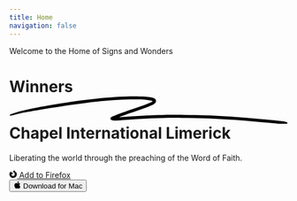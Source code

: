 ```yaml
---
title: Home
navigation: false
---
```


<div class="mx-auto max-w-3xl px-4 sm:px-6 lg:px-8 pt-20 pb-16 text-center lg:pt-32">
    <p class="mx-auto -mt-4 max-w-2xl text-lg tracking-tight text-slate-700 sm:mt-6">Welcome to the
        <span class="border-b border-dotted border-sky-600">Home of Signs and Wonders</span>
    </p>

  <h1 class="mx-auto max-w-full text-lg sm:text-3xl lg:text-5xl font-bold tracking-tight text-slate-900">
        <span class="inline-block">Winners 
            <span class="relative whitespace-nowrap text-rose-600">
            <svg aria-hidden="true" viewBox="0 0 418 42" class="absolute top-2/3 left-0 h-[0.58em] w-full fill-rose-300/70" preserveAspectRatio="none"><path d="M203.371.916c-26.013-2.078-76.686 1.963-124.73 9.946L67.3 12.749C35.421 18.062 18.2 21.766 6.004 25.934 1.244 27.561.828 27.778.874 28.61c.07 1.214.828 1.121 9.595-1.176 9.072-2.377 17.15-3.92 39.246-7.496C123.565 7.986 157.869 4.492 195.942 5.046c7.461.108 19.25 1.696 19.17 2.582-.107 1.183-7.874 4.31-25.75 10.366-21.992 7.45-35.43 12.534-36.701 13.884-2.173 2.308-.202 4.407 4.442 4.734 2.654.187 3.263.157 15.593-.78 35.401-2.686 57.944-3.488 88.365-3.143 46.327.526 75.721 2.23 130.788 7.584 19.787 1.924 20.814 1.98 24.557 1.332l.066-.011c1.201-.203 1.53-1.825.399-2.335-2.911-1.31-4.893-1.604-22.048-3.261-57.509-5.556-87.871-7.36-132.059-7.842-23.239-.254-33.617-.116-50.627.674-11.629.54-42.371 2.494-46.696 2.967-2.359.259 8.133-3.625 26.504-9.81 23.239-7.825 27.934-10.149 28.304-14.005.417-4.348-3.529-6-16.878-7.066Z"></path></svg>
            <span class="relative">Chapel</span></span>
        </span>
        <span class="inline-block">International Limerick</span>
    </h1>

  <p class="mx-auto mt-9 max-w-2xl text-lg tracking-tight text-slate-700 sm:mt-6">
        <span class="inline-block">Liberating the world through</span>
        <span class="inline-block">the preaching of the
Word of Faith.</span>
    </p>

  <div class="mt-12 flex flex-col justify-center gap-y-5 sm:mt-10 sm:flex-row sm:gap-y-0 sm:gap-x-6">
        <a class="group inline-flex items-center justify-center rounded-full py-2 px-4 text-sm font-semibold focus:outline-none focus-visible:outline-2 focus-visible:outline-offset-2 bg-slate-900 text-white hover:bg-slate-700 hover:text-slate-100 active:bg-slate-800 active:text-slate-300 focus-visible:outline-slate-900 animate-fade-in-left"
            href="#">
            <svg stroke="currentColor" fill="currentColor" stroke-width="0" role="img" viewBox="0 0 24 24"
                aria-hidden="true" class="h-3 w-3 flex-none" height="1em" width="1em"
                xmlns="http://www.w3.org/2000/svg">
                <path
                    d="M8.824 7.287c.008 0 .004 0 0 0zm-2.8-1.4c.006 0 .003 0 0 0zm16.754 2.161c-.505-1.215-1.53-2.528-2.333-2.943.654 1.283 1.033 2.57 1.177 3.53l.002.02c-1.314-3.278-3.544-4.6-5.366-7.477-.091-.147-.184-.292-.273-.446a3.545 3.545 0 01-.13-.24 2.118 2.118 0 01-.172-.46.03.03 0 00-.027-.03.038.038 0 00-.021 0l-.006.001a.037.037 0 00-.01.005L15.624 0c-2.585 1.515-3.657 4.168-3.932 5.856a6.197 6.197 0 00-2.305.587.297.297 0 00-.147.37c.057.162.24.24.396.17a5.622 5.622 0 012.008-.523l.067-.005a5.847 5.847 0 011.957.222l.095.03a5.816 5.816 0 01.616.228c.08.036.16.073.238.112l.107.055a5.835 5.835 0 01.368.211 5.953 5.953 0 012.034 2.104c-.62-.437-1.733-.868-2.803-.681 4.183 2.09 3.06 9.292-2.737 9.02a5.164 5.164 0 01-1.513-.292 4.42 4.42 0 01-.538-.232c-1.42-.735-2.593-2.121-2.74-3.806 0 0 .537-2 3.845-2 .357 0 1.38-.998 1.398-1.287-.005-.095-2.029-.9-2.817-1.677-.422-.416-.622-.616-.8-.767a3.47 3.47 0 00-.301-.227 5.388 5.388 0 01-.032-2.842c-1.195.544-2.124 1.403-2.8 2.163h-.006c-.46-.584-.428-2.51-.402-2.913-.006-.025-.343.176-.389.206-.406.29-.787.616-1.136.974-.397.403-.76.839-1.085 1.303a9.816 9.816 0 00-1.562 3.52c-.003.013-.11.487-.19 1.073-.013.09-.026.181-.037.272a7.8 7.8 0 00-.069.667l-.002.034-.023.387-.001.06C.386 18.795 5.593 24 12.016 24c5.752 0 10.527-4.176 11.463-9.661.02-.149.035-.298.052-.448.232-1.994-.025-4.09-.753-5.844z">
                </path>
            </svg>
            <span class="ml-3">Add to Firefox</span>
        </a>
        <div class="relative flex flex-1 flex-col items-stretch sm:flex-none" data-headlessui-state="">
            <button class="group inline-flex ring-1 items-center justify-center rounded-full py-2 px-4 text-sm focus:outline-none ring-slate-200 text-slate-700 hover:text-slate-900 hover:ring-slate-300 active:bg-slate-100 active:text-slate-600 focus-visible:outline-blue-600 focus-visible:ring-slate-300 animate-fade-in-right" id="headlessui-menu-button-:r4:" aria-haspopup="true" aria-expanded="false" data-headlessui-state="" type="button">
                <svg stroke="currentColor" fill="currentColor" stroke-width="0" role="img" viewBox="0 0 24 24" aria-hidden="true" class="h-3 w-3 flex-none fill-current text-blue-600" height="1em" width="1em" xmlns="http://www.w3.org/2000/svg">
                <path d="M12.152 6.896c-.948 0-2.415-1.078-3.96-1.04-2.04.027-3.91 1.183-4.961 3.014-2.117 3.675-.546 9.103 1.519 12.09 1.013 1.454 2.208 3.09 3.792 3.039 1.52-.065 2.09-.987 3.935-.987 1.831 0 2.35.987 3.96.948 1.637-.026 2.676-1.48 3.676-2.948 1.156-1.688 1.636-3.325 1.662-3.415-.039-.013-3.182-1.221-3.22-4.857-.026-3.04 2.48-4.494 2.597-4.559-1.429-2.09-3.623-2.324-4.39-2.376-2-.156-3.675 1.09-4.61 1.09zM15.53 3.83c.843-1.012 1.4-2.427 1.245-3.83-1.207.052-2.662.805-3.532 1.818-.78.896-1.454 2.338-1.273 3.714 1.338.104 2.715-.688 3.559-1.701"></path></svg>
                <span class="ml-3">Download for Mac</span>
            </button>
        </div>
    </div>

</div>



